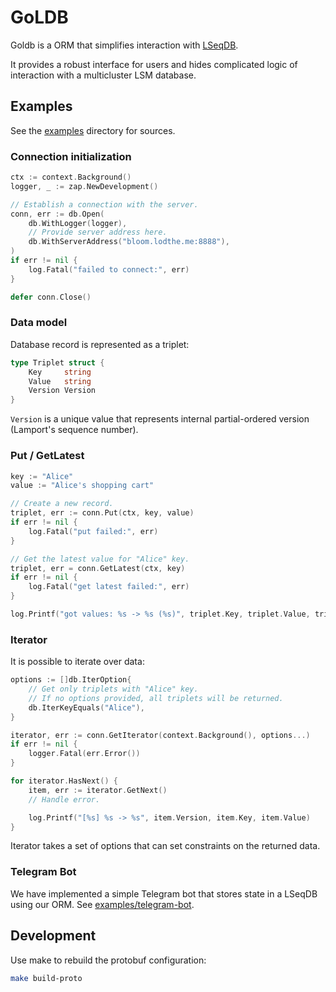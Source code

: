 # GoLDB

Goldb is a ORM that simplifies interaction with [LSeqDB](https://github.com/ds-project-lseqdb/ds-project-public/tree/main).

It provides a robust interface for users and hides complicated logic of interaction with a multicluster LSM database.

## Examples

See the [examples](./examples/) directory for sources.

### Connection initialization

```go
ctx := context.Background()
logger, _ := zap.NewDevelopment()

// Establish a connection with the server.
conn, err := db.Open(
    db.WithLogger(logger),
    // Provide server address here.
    db.WithServerAddress("bloom.lodthe.me:8888"),
)
if err != nil {
    log.Fatal("failed to connect:", err)
}

defer conn.Close()
```

### Data model

Database record is represented as a triplet:

```go
type Triplet struct {
    Key     string
    Value   string
    Version Version
}
```

`Version` is a unique value that represents internal partial-ordered version (Lamport's sequence number).

### Put / GetLatest

```go
key := "Alice"
value := "Alice's shopping cart"

// Create a new record.
triplet, err := conn.Put(ctx, key, value)
if err != nil {
    log.Fatal("put failed:", err)
}

// Get the latest value for "Alice" key.
triplet, err = conn.GetLatest(ctx, key)
if err != nil {
    log.Fatal("get latest failed:", err)
}

log.Printf("got values: %s -> %s (%s)", triplet.Key, triplet.Value, triplet.Version)
```

### Iterator

It is possible to iterate over data:

```go
options := []db.IterOption{
    // Get only triplets with "Alice" key.
    // If no options provided, all triplets will be returned.
    db.IterKeyEquals("Alice"),
}

iterator, err := conn.GetIterator(context.Background(), options...)
if err != nil {
    logger.Fatal(err.Error())
}

for iterator.HasNext() {
    item, err := iterator.GetNext()
    // Handle error.

    log.Printf("[%s] %s -> %s", item.Version, item.Key, item.Value)
}
```

Iterator takes a set of options that can set constraints on the returned data.

### Telegram Bot

We have implemented a simple Telegram bot that stores state in a LSeqDB using our ORM. See [examples/telegram-bot](./examples/telegram-bot/main.go).

## Development

Use make to rebuild the protobuf configuration:

```bash
make build-proto
```
